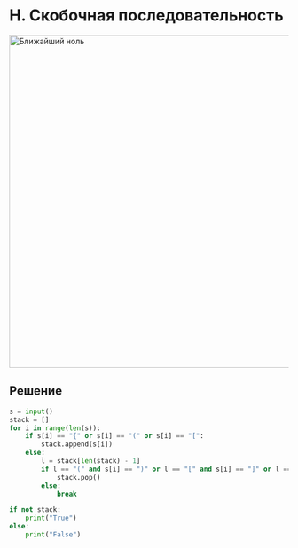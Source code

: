 # H. Скобочная последовательность

<img src="https://github.com/PavelKirushev/yandex/assets/137924137/ebb9ba9f-a13a-4671-96cb-691e649cee35" alt="Ближайший ноль" width="600">

## Решение
```python
s = input()
stack = []
for i in range(len(s)):
    if s[i] == "{" or s[i] == "(" or s[i] == "[":
        stack.append(s[i])
    else:
        l = stack[len(stack) - 1]
        if l == "(" and s[i] == ")" or l == "[" and s[i] == "]" or l == "{" and s[i] == "}":
            stack.pop()
        else:
            break

if not stack:
    print("True")
else:
    print("False")
```
